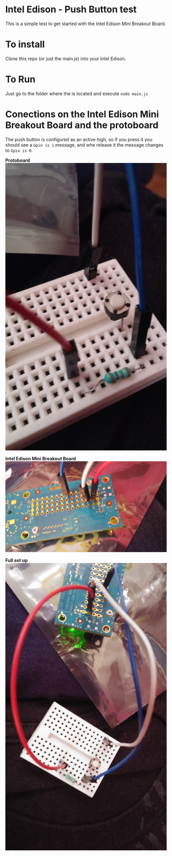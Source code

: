 # Intel Edison - Push Button test
This is a simple test to get started with the Intel Edison Mini Breakout Board.

# To install
Clone this repo (or just the main.js) into your Intel Edison.

# To Run
Just go to the folder where the is located and execute `node main.js`


# Conections on the Intel Edison Mini Breakout Board and the protoboard

The push button is configured as an active high, so if you press it you should see a `Gpio is 1` message, and whe release it the message changes to `Gpio is 0`.

**Protoboard**
![alt tag](/img1.jpg)

**Intel Edison Mini Breakout Board**
![alt tag](/img3.jpg)

**Full set up**
![alt tag](/img2.jpg)
